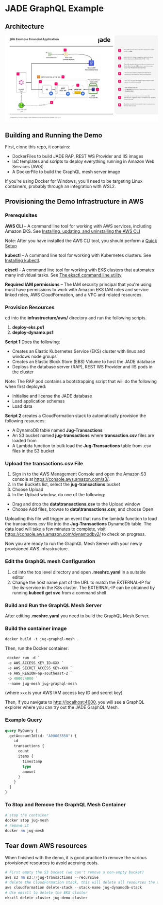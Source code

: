 # JADE GraphQL Example

## Architecture

![Alt text](./Architecture.jpg?raw=true "JUG Architectural Diagram")

## Building and Running the Demo

First, clone this repo, it contains:

- DockerFiles to build JADE RAP, REST WS Provider and IIS images
- IaC templates and scripts to deploy everything running in Amazon Web Services (AWS)
- A DockerFile to build the GraphQL mesh server image

If you're using Docker for Windows, you'll need to be targeting Linux containers, probably through an integration with WSL2.

## Provisioning the Demo Infrastructure in AWS

### Prerequisites

**AWS CLI** – A command line tool for working with AWS services, including Amazon EKS. See [Installing, updating, and uninstalling the AWS CLI](https://docs.aws.amazon.com/cli/latest/userguide/cli-chap-getting-started.html)

Note: After you have installed the AWS CLI tool, you should perform a [Quick Setup](https://docs.aws.amazon.com/cli/latest/userguide/getting-started-quickstart.html)

**kubectl** – A command line tool for working with Kubernetes clusters. See [Installing kubectl](https://docs.aws.amazon.com/eks/latest/userguide/install-kubectl.html).

**eksctl** – A command line tool for working with EKS clusters that automates many individual tasks. See [The eksctl command line utility](https://docs.aws.amazon.com/eks/latest/userguide/eksctl.html)

**Required IAM permissions** – The IAM security principal that you're using must have permissions to work with Amazon EKS IAM roles and service linked roles, AWS CloudFormation, and a VPC and related resources.

### Provision Resources

cd into the **infrastructure/aws/** directory and run the following scripts.

1. **deploy-eks.ps1**
2. **deploy-dynamo.ps1**

**Script 1** Does the following:

- Creates an Elastic Kubernetes Service (EKS) cluster with linux and windows node groups
- Creates an Elastic Block Store (EBS) Volume to host the JADE database
- Deploys the database server (RAP), REST WS Provider and IIS pods in the cluster

Note: The RAP pod contains a bootstrapping script that will do the following when first deployed:

- Initialise and license the JADE database
- Load application schemas
- Load data

**Script 2** creates a CloudFormation stack to automatically provision the following resources:

- A DynamoDB table named **Jug-Transactions**
- An S3 bucket named **jug-transactions** where **transaction.csv** files are loaded from
- A Lambda function to bulk load the **Jug-Transactions** table from .csv files in the S3 bucket

### Upload the transactions.csv File

1. Sign in to the AWS Management Console and open the Amazon S3 console at <https://console.aws.amazon.com/s3/>.
2. In the Buckets list, select the **jug-transactions** bucket
3. Choose Upload
4. In the Upload window, do one of the following:

- Drag and drop the **data\transactions.csv** to the Upload window
- Choose Add files, browse to **data\transactions.csv**, and choose Open

Uploading this file will trigger an event that runs the lambda function to load the transactions.csv file into the **Jug-Transactions** DynamoDb table. The data load will take a few minutes to complete, visit <https://console.aws.amazon.com/dynamodbv2/> to check on progress.

Now you are ready to run the GraphQL Mesh Server with your newly provisioned AWS infrastructure.

### Edit the GraphQL mesh Configuration

1. cd into the top level directory and open **.meshrc.yaml** in a suitable editor
2. Change the host name part of the URL to match the EXTERNAL-IP for the iis-service in the K8s cluster. The EXTERNAL-IP  can be obtained by running **kubectl get svc** from a command shell

### Build and Run the GraphQL Mesh Server

After editing **.meshrc.yaml** you need to build the GraphQL Mesh Server.

### Build the container image

```powershell
docker build -t jug-graphql-mesh .
```

Then, run the Docker container:

```powershell
 docker run -d `
 -e AWS_ACCESS_KEY_ID=XXX `
 -e AWS_SECRET_ACCESS_KEY=XXX `
 -e AWS_REGION=ap-southeast-2 `
 -p 4000:4000 `
 --name jug-mesh jug-graphql-mesh 
```

(where `xxx` is your AWS IAM access key ID and secret key)

Then, if you navigate to <http://localhost:4000>, you will see a GraphQL explorer where you can try out the JADE GraphQL Mesh.

### Example Query

```graphql
query MyQuery {
  getAccountId(id: "A00003558") {
    id
    transactions {
      count
      items {
        timestamp
        type
        amount
      }
    }
  }
}
```

### To Stop and Remove the GraphQL Mesh Container

```powershell
# stop the container
docker stop jug-mesh
# remove it 
docker rm jug-mesh
```

## Tear down AWS resources

When finished with the demo, it is good practice to remove the various provisioned resources to avoid accruing costs.

```powershell
# First empty the S3 bucket (we can't remove a non-empty bucket)
aws s3 rm s3://jug-transactions --recursive
# delete the CloudFormation stack, this will delete all resources the stack provisioned
aws cloudformation delete-stack --stack-name jug-dynamodb-stack
# Use eksctl to delete the EKS cluster 
eksctl delete cluster jug-demo-cluster
```
